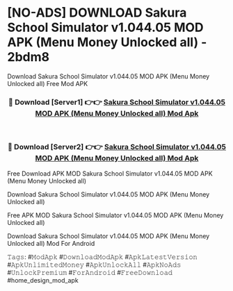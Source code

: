 # [NO-ADS] DOWNLOAD Sakura School Simulator v1.044.05 MOD APK (Menu Money Unlocked all) - 2bdm8
Download Sakura School Simulator v1.044.05 MOD APK (Menu Money Unlocked all) Free Mod APK

<div align="center">
<h3>🔴 Download [Server1] 👉👉 <a href="https://apk-comot.site?title=Sakura_School_Simulator_v1.044.05_MOD_APK_(Menu_Money_Unlocked_all)">Sakura School Simulator v1.044.05 MOD APK (Menu Money Unlocked all) Mod Apk</a></h3><br>

<h3>🔴 Download [Server2] 👉👉 <a href="https://apk-comot.site?title=Sakura_School_Simulator_v1.044.05_MOD_APK_(Menu_Money_Unlocked_all)">Sakura School Simulator v1.044.05 MOD APK (Menu Money Unlocked all) Mod Apk</a></h3>
</div>


Free Download APK MOD Sakura School Simulator v1.044.05 MOD APK (Menu Money Unlocked all)

Download Sakura School Simulator v1.044.05 MOD APK (Menu Money Unlocked all) 

Free APK MOD Sakura School Simulator v1.044.05 MOD APK (Menu Money Unlocked all) 

Download Sakura School Simulator v1.044.05 MOD APK (Menu Money Unlocked all) Mod For Android

𝚃𝚊𝚐𝚜: #𝙼𝚘𝚍𝙰𝚙𝚔 #𝙳𝚘𝚠𝚗𝚕𝚘𝚊𝚍𝙼𝚘𝚍𝙰𝚙𝚔 #𝙰𝚙𝚔𝙻𝚊𝚝𝚎𝚜𝚝𝚅𝚎𝚛𝚜𝚒𝚘𝚗 #𝙰𝚙𝚔𝚄𝚗𝚕𝚒𝚖𝚒𝚝𝚎𝚍𝙼𝚘𝚗𝚎𝚢 #𝙰𝚙𝚔𝚄𝚗𝚕𝚘𝚌𝚔𝙰𝚕𝚕 #𝙰𝚙𝚔𝙽𝚘𝙰𝚍𝚜 #𝚄𝚗𝚕𝚘𝚌𝚔𝙿𝚛𝚎𝚖𝚒𝚞𝚖 #𝙵𝚘𝚛𝙰𝚗𝚍𝚛𝚘𝚒𝚍 #𝙵𝚛𝚎𝚎𝙳𝚘𝚠𝚗𝚕𝚘𝚊𝚍 #home_design_mod_apk